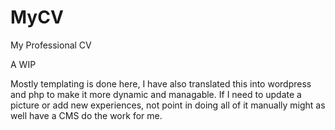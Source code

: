 # MyCV
My Professional CV

A WIP 


Mostly templating is done here, I have also translated this into wordpress and php to make it more dynamic and managable. If I need to update a picture or add new experiences, not point in doing all of it manually might as well have a CMS do the work for me.
